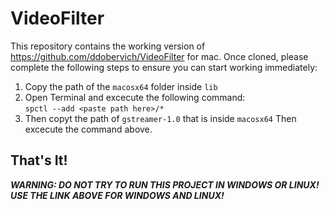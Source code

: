 # VideoFilter
This repository contains the working version of https://github.com/ddobervich/VideoFilter for mac. Once cloned, please complete the following steps to ensure you can start working immediately:

1. Copy the path of the <code>macosx64</code> folder inside <code>lib</code>
2. Open Terminal and excecute the following command:\
  <code>spctl --add \<paste path here>/*</code>
3. Then copyt the path of `gstreamer-1.0` that is inside `macosx64` Then excecute the command above.

## That's It!

***WARNING: DO NOT TRY TO RUN THIS PROJECT IN WINDOWS OR LINUX! USE THE LINK ABOVE FOR WINDOWS AND LINUX!***

